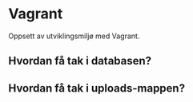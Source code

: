 # Vagrant

Oppsett av utviklingsmiljø med Vagrant.

## Hvordan få tak i databasen?
## Hvordan få tak i uploads-mappen?
